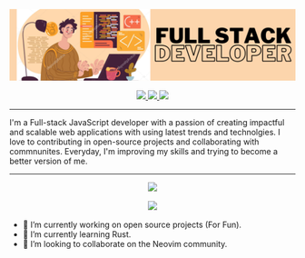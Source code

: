 ![header image](huge.png)

<p align="center">
  <a href="mailto:pedro.sanchez.jozic@gmail.com">
    <img src="https://img.shields.io/badge/Email-7a5c4b?style=for-the-badge"/>
  </a>
  <a href="https://t.me/pedro13sj">
    <img src="https://img.shields.io/badge/Telegram-7a5c4b?style=for-the-badge"/>
  </a>
  <a href="https://www.linkedin.com/in/rupali-codes">
    <img src="https://img.shields.io/badge/LinkedIn-7a5c4b?style=for-the-badge"/>
  </a>
</p>

---

I'm a Full-stack JavaScript developer with a passion of creating impactful and
scalable web applications with using latest trends and technolgies. I love to
contributing in open-source projects and collaborating with commnunites.
Everyday, I'm improving my skills and trying to become a better version of me.

---

<p align="center">
  <a href="https://rupali-codes.netlify.app">
    <img src="https://skillicons.dev/icons?i=js,next,react,typescript,tailwind,rust,nodejs,mysql" />
  </a>
</p>
<p align="center">
  <a href="https://rupali-codes.netlify.app">
    <img src="https://skillicons.dev/icons?i=html,css,prisma,neovim,express,python,lua,postgresql" />
  </a>
</p>

- 🔭 I’m currently working on open source projects (For Fun).
- 🌱 I’m currently learning Rust.
- 👯 I’m looking to collaborate on the Neovim community.
